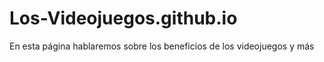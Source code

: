 # Los-Videojuegos.github.io
En esta página hablaremos sobre los beneficios de los videojuegos y más
